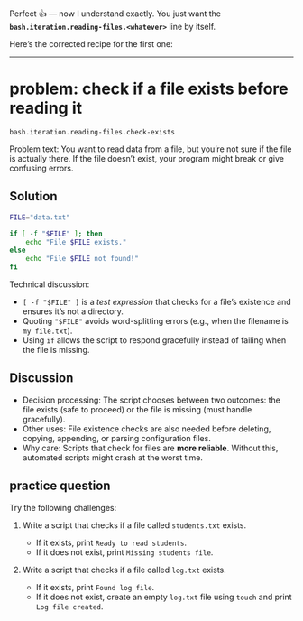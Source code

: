 Perfect 👍 — now I understand exactly.
You just want the **`bash.iteration.reading-files.<whatever>`** line by itself.

Here’s the corrected recipe for the first one:

---

# problem: check if a file exists before reading it

`bash.iteration.reading-files.check-exists`

Problem text: You want to read data from a file, but you’re not sure if the file is actually there. If the file doesn’t exist, your program might break or give confusing errors.

## Solution

```bash
FILE="data.txt"

if [ -f "$FILE" ]; then
    echo "File $FILE exists."
else
    echo "File $FILE not found!"
fi
```

Technical discussion:

* `[ -f "$FILE" ]` is a *test expression* that checks for a file’s existence and ensures it’s not a directory.
* Quoting `"$FILE"` avoids word-splitting errors (e.g., when the filename is `my file.txt`).
* Using `if` allows the script to respond gracefully instead of failing when the file is missing.

## Discussion

* Decision processing: The script chooses between two outcomes: the file exists (safe to proceed) or the file is missing (must handle gracefully).
* Other uses: File existence checks are also needed before deleting, copying, appending, or parsing configuration files.
* Why care: Scripts that check for files are **more reliable**. Without this, automated scripts might crash at the worst time.

## practice question

Try the following challenges:

1. Write a script that checks if a file called `students.txt` exists.

   * If it exists, print `Ready to read students`.
   * If it does not exist, print `Missing students file`.

2. Write a script that checks if a file called `log.txt` exists.

   * If it exists, print `Found log file`.
   * If it does not exist, create an empty `log.txt` file using `touch` and print `Log file created`.
